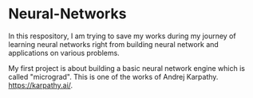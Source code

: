 # Neural-Networks
In this respository, I am trying to save my works during my journey of learning neural networks right from building neural network and applications on various problems.


My first project is about building a basic neural network engine which is called "micrograd". This is one of the works of Andrej Karpathy. https://karpathy.ai/.
